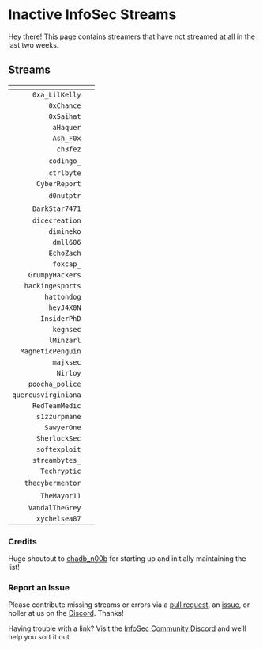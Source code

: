 # Inactive InfoSec Streams

Hey there! This page contains streamers that have not streamed at all in the last two weeks.

## Streams

<i class="fas fa-headset"></i> | <i class="fas fa-external-link-alt"></i>
--: | ---
`0xa_LilKelly` | [<i class="fab fa-twitch" style="color:#9146FF"></i>](https://www.twitch.tv/0xa_LilKelly)
`0xChance` | [<i class="fab fa-twitch" style="color:#9146FF"></i>](https://www.twitch.tv/0xChance)
`0xSaihat` | [<i class="fab fa-twitch" style="color:#9146FF"></i>](https://www.twitch.tv/0xSaihat)
`aHaquer` | [<i class="fab fa-twitch" style="color:#9146FF"></i>](https://www.twitch.tv/aHaquer)
`Ash_F0x` | [<i class="fab fa-twitch" style="color:#9146FF"></i>](https://www.twitch.tv/Ash_F0x)
`ch3fez` | [<i class="fab fa-twitch" style="color:#9146FF"></i>](https://www.twitch.tv/ch3fez)
`codingo_` | [<i class="fab fa-twitch" style="color:#9146FF"></i>](https://www.twitch.tv/codingo_) &nbsp; [<i class="fab fa-youtube" style="color:#C00"></i>](https://www.youtube.com/channel/UCUfO02gdMDXgOJWdv_jiLMg)
`ctrlbyte` | [<i class="fab fa-twitch" style="color:#9146FF"></i>](https://www.twitch.tv/ctrlbyte)
`CyberReport` | [<i class="fab fa-twitch" style="color:#9146FF"></i>](https://www.twitch.tv/CyberReport)
`d0nutptr` | [<i class="fab fa-twitch" style="color:#9146FF"></i>](https://www.twitch.tv/d0nutptr) &nbsp; [<i class="fab fa-youtube" style="color:#C00"></i>](https://www.youtube.com/d0nutptr)
`DarkStar7471` | [<i class="fab fa-twitch" style="color:#9146FF"></i>](https://www.twitch.tv/DarkStar7471) &nbsp; [<i class="fab fa-youtube" style="color:#C00"></i>](https://www.youtube.com/channel/UC0R_-7yQPoGpkPR9ITzDFFQ)
`dicecreation` | [<i class="fab fa-twitch" style="color:#9146FF"></i>](https://www.twitch.tv/dicecreation)
`dimineko` | [<i class="fab fa-twitch" style="color:#9146FF"></i>](https://www.twitch.tv/dimineko)
`dmll606` | [<i class="fab fa-twitch" style="color:#9146FF"></i>](https://www.twitch.tv/dmll606)
`EchoZach` | [<i class="fab fa-twitch" style="color:#9146FF"></i>](https://www.twitch.tv/EchoZach)
`foxcap_` | [<i class="fab fa-twitch" style="color:#9146FF"></i>](https://www.twitch.tv/foxcap_)
`GrumpyHackers` | [<i class="fab fa-twitch" style="color:#9146FF"></i>](https://www.twitch.tv/GrumpyHackers)
`hackingesports` | [<i class="fab fa-twitch" style="color:#9146FF"></i>](https://www.twitch.tv/hackingesports)
`hattondog` | [<i class="fab fa-twitch" style="color:#9146FF"></i>](https://www.twitch.tv/hattondog)
`heyJ4X0N` | [<i class="fab fa-twitch" style="color:#9146FF"></i>](https://www.twitch.tv/heyJ4X0N)
`InsiderPhD` | [<i class="fab fa-twitch" style="color:#9146FF"></i>](https://www.twitch.tv/InsiderPhD)
`kegnsec` | [<i class="fab fa-twitch" style="color:#9146FF"></i>](https://www.twitch.tv/kegnsec)
`lMinzarl` | [<i class="fab fa-twitch" style="color:#9146FF"></i>](https://www.twitch.tv/lMinzarl)
`MagneticPenguin` | [<i class="fab fa-twitch" style="color:#9146FF"></i>](https://www.twitch.tv/MagneticPenguin)
`majksec` | [<i class="fab fa-twitch" style="color:#9146FF"></i>](https://www.twitch.tv/majksec)
`Nirloy` | [<i class="fab fa-twitch" style="color:#9146FF"></i>](https://www.twitch.tv/Nirloy)
`poocha_police` | [<i class="fab fa-twitch" style="color:#9146FF"></i>](https://www.twitch.tv/poocha_police)
`quercusvirginiana` | [<i class="fab fa-twitch" style="color:#9146FF"></i>](https://www.twitch.tv/quercusvirginiana)
`RedTeamMedic` | [<i class="fab fa-twitch" style="color:#9146FF"></i>](https://www.twitch.tv/RedTeamMedic)
`s1zzurpmane` | [<i class="fab fa-twitch" style="color:#9146FF"></i>](https://www.twitch.tv/s1zzurpmane)
`SawyerOne` | [<i class="fab fa-twitch" style="color:#9146FF"></i>](https://www.twitch.tv/SawyerOne)
`SherlockSec` | [<i class="fab fa-twitch" style="color:#9146FF"></i>](https://www.twitch.tv/SherlockSec)
`softexploit` | [<i class="fab fa-twitch" style="color:#9146FF"></i>](https://www.twitch.tv/softexploit)
`streambytes_` | [<i class="fab fa-twitch" style="color:#9146FF"></i>](https://www.twitch.tv/streambytes_)
`Techryptic` | [<i class="fab fa-twitch" style="color:#9146FF"></i>](https://www.twitch.tv/Techryptic)
`thecybermentor` | [<i class="fab fa-twitch" style="color:#9146FF"></i>](https://www.twitch.tv/thecybermentor) &nbsp; [<i class="fab fa-youtube" style="color:#C00"></i>](https://www.youtube.com/channel/UC0ArlFuFYMpEewyRBzdLHiw)
`TheMayor11` | [<i class="fab fa-twitch" style="color:#9146FF"></i>](https://www.twitch.tv/TheMayor11) &nbsp; [<i class="fab fa-youtube" style="color:#C00"></i>](https://www.youtube.com/channel/UC5J6JvH5F29FllbLjwmA5ZA)
`VandalTheGrey` | [<i class="fab fa-twitch" style="color:#9146FF"></i>](https://www.twitch.tv/VandalTheGrey)
`xychelsea87` | [<i class="fab fa-twitch" style="color:#9146FF"></i>](https://www.twitch.tv/xychelsea87)

### Credits

Huge shoutout to [chadb_n00b](https://twitch.tv/chadb_n00b) for starting up and initially maintaining the list!

### Report an Issue

Please contribute missing streams or errors via a [pull request](https://github.com/infosecstreams/infosecstreams.github.io/pulls), an [issue](https://github.com/infosecstreams/infosecstreams.github.io/issues), or holler at us on the [Discord](https://discord.gg/RftU46K8sn). Thanks!

Having trouble with a link? Visit the [InfoSec Community Discord](https://discord.gg/RftU46K8sn) and we’ll help you sort it out.
<script src="https://cdnjs.cloudflare.com/ajax/libs/font-awesome/5.15.4/js/brands.min.js" integrity="sha512-8Jp5PI7qKEn304XONokQQRgiu/1P9kTBlvpLc7zRukkTBYGKt6z4CkwJUJhCwwWYnjSdxJcGqW9ifT7ZxPNgbg==" crossorigin="anonymous" referrerpolicy="no-referrer"></script>
<script src="https://cdnjs.cloudflare.com/ajax/libs/font-awesome/5.15.4/js/solid.min.js" integrity="sha512-+KCv9G3MmyWnFnFrd2+/ccSx5ejo1yED85HZOvNDhtyHu2tuLL8df5BtaLXqsiF68wGLgxxMb4yL5oUyXjqSgw==" crossorigin="anonymous" referrerpolicy="no-referrer"></script>
<script src="https://cdnjs.cloudflare.com/ajax/libs/font-awesome/5.15.4/js/fontawesome.min.js" integrity="sha512-ywaT8M9b+VnJ+jNG14UgRaKg+gf8yVBisU2ce+YJrlWwZa9BaZAE5GK5Yd7CBcP6UXoAnziRQl40/u/qwVZi4Q==" crossorigin="anonymous" referrerpolicy="no-referrer"></script>
